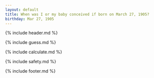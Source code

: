 ```yaml
---
layout: default
title: When was I or my baby conceived if born on March 27, 1905?
birthday: Mar 27, 1905
---
```


{% include header.md %}

{% include guess.md %}

{% include calculate.md %}

{% include safety.md %}

{% include footer.md %}



